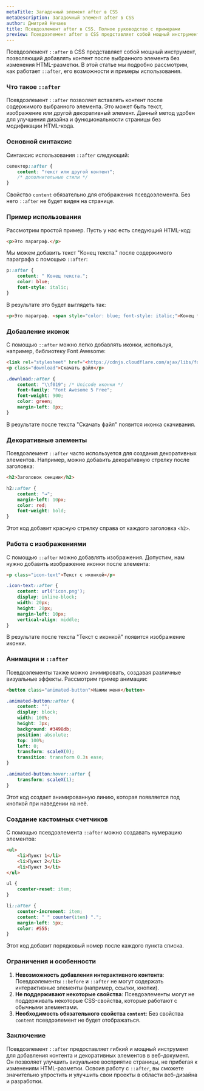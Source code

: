 ```yaml
---
metaTitle: Загадочный элемент after в CSS
metaDescription: Загадочный элемент after в CSS
author: Дмитрий Нечаев
title: Псевдоэлемент after в CSS. Полное руководство с примерами
preview: Псевдоэлемент after в CSS представляет собой мощный инструмент, позволяющий добавлять контент после выбранного элемента без изменения HTML-разметки.
---
```


Псевдоэлемент `::after` в CSS представляет собой мощный инструмент, позволяющий добавлять контент после выбранного элемента без изменения HTML-разметки. В этой статье мы подробно рассмотрим, как работает `::after`, его возможности и примеры использования.

### Что такое `::after`

Псевдоэлемент `::after` позволяет вставлять контент после содержимого выбранного элемента. Это может быть текст, изображение или другой декоративный элемент. Данный метод удобен для улучшения дизайна и функциональности страницы без модификации HTML-кода.

### Основной синтаксис

Синтаксис использования `::after` следующий:

```css
селектор::after {
    content: "текст или другой контент";
    /* дополнительные стили */
}

```

Свойство `content` обязательно для отображения псевдоэлемента. Без него `::after` не будет виден на странице.

### Пример использования

Рассмотрим простой пример. Пусть у нас есть следующий HTML-код:

```html
<p>Это параграф.</p>

```

Мы можем добавить текст "Конец текста." после содержимого параграфа с помощью `::after`:

```css
p::after {
    content: " Конец текста.";
    color: blue;
    font-style: italic;
}

```

В результате это будет выглядеть так:

```html
<p>Это параграф. <span style="color: blue; font-style: italic;">Конец текста.</span></p>

```

### Добавление иконок

С помощью `::after` можно легко добавлять иконки, используя, например, библиотеку Font Awesome:

```html
<link rel="stylesheet" href="<https://cdnjs.cloudflare.com/ajax/libs/font-awesome/6.0.0-beta3/css/all.min.css>">
<p class="download">Скачать файл</p>

```

```css
.download::after {
    content: "\\f019"; /* Unicode иконки */
    font-family: "Font Awesome 5 Free";
    font-weight: 900;
    color: green;
    margin-left: 8px;
}

```

В результате после текста "Скачать файл" появится иконка скачивания.

### Декоративные элементы

Псевдоэлемент `::after` часто используется для создания декоративных элементов. Например, можно добавить декоративную стрелку после заголовка:

```html
<h2>Заголовок секции</h2>

```

```css
h2::after {
    content: "→";
    margin-left: 10px;
    color: red;
    font-weight: bold;
}

```

Этот код добавит красную стрелку справа от каждого заголовка `<h2>`.

### Работа с изображениями

С помощью `::after` можно добавлять изображения. Допустим, нам нужно добавить изображение иконки после элемента:

```html
<p class="icon-text">Текст с иконкой</p>

```

```css
.icon-text::after {
    content: url('icon.png');
    display: inline-block;
    width: 20px;
    height: 20px;
    margin-left: 10px;
    vertical-align: middle;
}

```

В результате после текста "Текст с иконкой" появится изображение иконки.

### Анимации и `::after`

Псевдоэлементы также можно анимировать, создавая различные визуальные эффекты. Рассмотрим пример анимации:

```html
<button class="animated-button">Нажми меня</button>

```

```css
.animated-button::after {
    content: "";
    display: block;
    width: 100%;
    height: 3px;
    background: #3498db;
    position: absolute;
    top: 100%;
    left: 0;
    transform: scaleX(0);
    transition: transform 0.3s ease;
}

.animated-button:hover::after {
    transform: scaleX(1);
}

```

Этот код создает анимированную линию, которая появляется под кнопкой при наведении на неё.

### Создание кастомных счетчиков

С помощью псевдоэлемента `::after` можно создавать нумерацию элементов:

```html
<ul>
    <li>Пункт 1</li>
    <li>Пункт 2</li>
    <li>Пункт 3</li>
</ul>

```

```css
ul {
    counter-reset: item;
}

li::after {
    counter-increment: item;
    content: " " counter(item) ".";
    margin-left: 5px;
    color: #555;
}

```

Этот код добавит порядковый номер после каждого пункта списка.

### Ограничения и особенности

1. **Невозможность добавления интерактивного контента**: Псевдоэлементы `::before` и `::after` не могут содержать интерактивные элементы (например, ссылки, кнопки).
2. **Не поддерживают некоторые свойства**: Псевдоэлементы могут не поддерживать некоторые CSS-свойства, которые работают с обычными элементами.
3. **Необходимость обязательного свойства `content`**: Без свойства `content` псевдоэлемент не будет отображаться.

### Заключение

Псевдоэлемент `::after` предоставляет гибкий и мощный инструмент для добавления контента и декоративных элементов в веб-документ. Он позволяет улучшить визуальное восприятие страницы, не прибегая к изменениям HTML-разметки. Освоив работу с `::after`, вы сможете значительно упростить и улучшить свои проекты в области веб-дизайна и разработки.